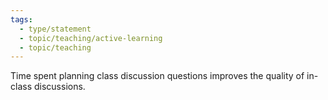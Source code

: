 ```yaml
---
tags:
  - type/statement
  - topic/teaching/active-learning
  - topic/teaching
---
```

Time spent planning class discussion questions improves the quality of in-class discussions.